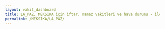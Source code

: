 ```yaml
---
layout: vakit_dashboard
title: LA_PAZ, MEKSIKA için iftar, namaz vakitleri ve hava durumu - ilçe/eyalet seç
permalink: /MEKSIKA/LA_PAZ/
---
```


<script type="text/javascript">
  var GLOBAL_COUNTRY = 'MEKSIKA';
  var GLOBAL_CITY = 'LA_PAZ';
  var GLOBAL_STATE = '';
  var lat = 72;
  var lon = 21;
</script>
